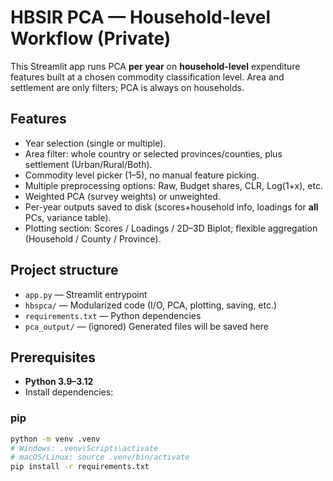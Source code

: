 # HBSIR PCA — Household-level Workflow (Private)

This Streamlit app runs PCA **per year** on **household-level** expenditure features built at a chosen commodity classification level. Area and settlement are only filters; PCA is always on households.

## Features
- Year selection (single or multiple).
- Area filter: whole country or selected provinces/counties, plus settlement (Urban/Rural/Both).
- Commodity level picker (1–5), no manual feature picking.
- Multiple preprocessing options: Raw, Budget shares, CLR, Log(1+x), etc.
- Weighted PCA (survey weights) or unweighted.
- Per-year outputs saved to disk (scores+household info, loadings for **all** PCs, variance table).
- Plotting section: Scores / Loadings / 2D–3D Biplot; flexible aggregation (Household / County / Province).

## Project structure

- `app.py` — Streamlit entrypoint
- `hbspca/` — Modularized code (I/O, PCA, plotting, saving, etc.)
- `requirements.txt` — Python dependencies
- `pca_output/` — (ignored) Generated files will be saved here

## Prerequisites
- **Python 3.9–3.12**  
- Install dependencies:

### pip
```bash
python -m venv .venv
# Windows: .venv\Scripts\activate
# macOS/Linux: source .venv/bin/activate
pip install -r requirements.txt
